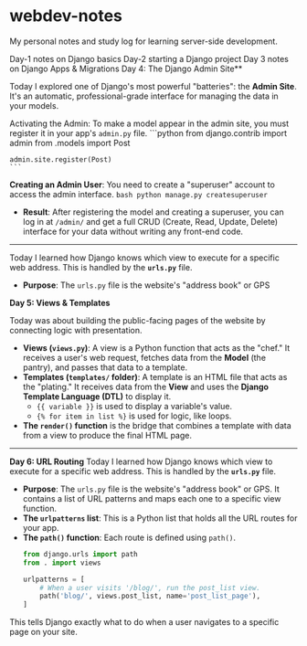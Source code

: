 # webdev-notes
My personal notes and study log for learning server-side development.

Day-1 
notes on Django basics
Day-2 
starting a Django project
Day 3
notes on Django Apps & Migrations
Day 4: The Django Admin Site**

Today I explored one of Django's most powerful "batteries": the **Admin Site**. It's an automatic, professional-grade interface for managing the data in your models.

Activating the Admin: To make a model appear in the admin site, you must register it in your app's `admin.py` file.
    ```python
    from django.contrib import admin
    from .models import Post

    admin.site.register(Post)
    ```
**Creating an Admin User**: You need to create a "superuser" account to access the admin interface.
    ```bash
    python manage.py createsuperuser
    ```
* **Result**: After registering the model and creating a superuser, you can log in at `/admin/` and get a full CRUD (Create, Read, Update, Delete) interface for your data without writing any front-end code.

---


Today I learned how Django knows which view to execute for a specific web address. This is handled by the **`urls.py`** file.

* **Purpose**: The `urls.py` file is the website's "address book" or GPS


**Day 5: Views & Templates**

Today was about building the public-facing pages of the website by connecting logic with presentation.

* **Views (`views.py`)**: A view is a Python function that acts as the "chef." It receives a user's web request, fetches data from the **Model** (the pantry), and passes that data to a template.
* **Templates (`templates/` folder)**: A template is an HTML file that acts as the "plating." It receives data from the **View** and uses the **Django Template Language (DTL)** to display it.
    * `{{ variable }}` is used to display a variable's value.
    * `{% for item in list %}` is used for logic, like loops.
* **The `render()` function** is the bridge that combines a template with data from a view to produce the final HTML page.

---
 **Day 6: URL Routing**
Today I learned how Django knows which view to execute for a specific web address. This is handled by the **`urls.py`** file.

* **Purpose**: The `urls.py` file is the website's "address book" or GPS. It contains a list of URL patterns and maps each one to a specific view function.
* **The `urlpatterns` list**: This is a Python list that holds all the URL routes for your app.
* **The `path()` function**: Each route is defined using `path()`.
    ```python
    from django.urls import path
    from . import views

    urlpatterns = [
        # When a user visits '/blog/', run the post_list view.
        path('blog/', views.post_list, name='post_list_page'),
    ]
    ```
This tells Django exactly what to do when a user navigates to a specific page on your site.

